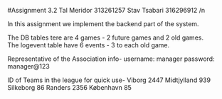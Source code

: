 #Assignment 3.2
Tal Meridor 313261257 Stav Tsabari 316296912 /n

In this assignment we implement the backend part of the system. </br>

The DB tables tere are 4 games - 2 future games and 2 old games.</br>
The logevent table have 6 events - 3 to each old game.</br>

Representative of the Association info-
username: manager
password: manager@123

ID of Teams in the league for quick use-
Viborg 2447
Midtjylland 939
Silkeborg 86
Randers 2356
København 85
